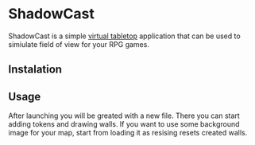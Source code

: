 # ShadowCast

ShadowCast is a simple  [virtual tabletop](https://www.dnd-compendium.com/dm-resources/virtual-tabletops) application that can be used to simiulate field of view for your RPG games.


## Instalation

## Usage
After launching you will be greated with a new file. There you can start adding tokens and drawing walls. If you want to use some background image for your map, start from loading it as resising resets created walls.

